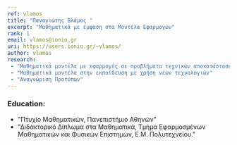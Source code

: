 ```yaml
---
ref: vlamos
title: "Παναγιώτης Βλάμος "
excerpt: "Μαθηματικά με έμφαση στα Μοντέλα Εφαρμογών"
rank: 1
email: vlamos@ionio.gr
uri: https://users.ionio.gr/~vlamos/
author: vlamos
research:
 - "Μαθηματικά μοντέλα με εφαρμογές σε προβλήματα τεχνικών αποκατάστασης εικόνας φυσικών επιστημών και χημικής μηχανικής"
 - "Μαθηματικά μοντέλα στην εκπαίδευση με χρήση νέων τεχνολογιών"
 - "Αναγνώριση Προτύπων"
---
```


### Education:
  - "Πτυχίο Μαθηματικών, Πανεπιστήμιο Αθηνών"
  - "Διδακτορικό Δίπλωμα στα Μαθηματικά, Τμήμα Εφαρμοσμένων Μαθηματικών και Φυσικών Επιστημών, Ε.Μ. Πολυτεχνείου."
   
